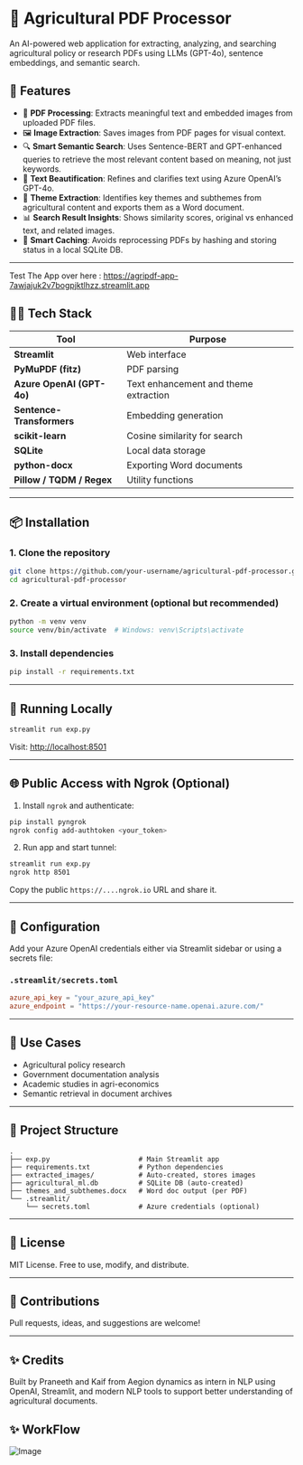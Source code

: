 
# 🌾 Agricultural PDF Processor

An AI-powered web application for extracting, analyzing, and searching agricultural policy or research PDFs using LLMs (GPT-4o), sentence embeddings, and semantic search.

## 🚀 Features

- 📄 **PDF Processing**: Extracts meaningful text and embedded images from uploaded PDF files.
- 🖼️ **Image Extraction**: Saves images from PDF pages for visual context.
- 🔍 **Smart Semantic Search**: Uses Sentence-BERT and GPT-enhanced queries to retrieve the most relevant content based on meaning, not just keywords.
- 💬 **Text Beautification**: Refines and clarifies text using Azure OpenAI’s GPT-4o.
- 🧠 **Theme Extraction**: Identifies key themes and subthemes from agricultural content and exports them as a Word document.
- 📊 **Search Result Insights**: Shows similarity scores, original vs enhanced text, and related images.
- 💾 **Smart Caching**: Avoids reprocessing PDFs by hashing and storing status in a local SQLite DB.

---
Test The App over here : https://agripdf-app-7awjajuk2v7bogpjktlhzz.streamlit.app

## 🧑‍💻 Tech Stack

| Tool | Purpose |
|------|---------|
| **Streamlit** | Web interface |
| **PyMuPDF (fitz)** | PDF parsing |
| **Azure OpenAI (GPT-4o)** | Text enhancement and theme extraction |
| **Sentence-Transformers** | Embedding generation |
| **scikit-learn** | Cosine similarity for search |
| **SQLite** | Local data storage |
| **python-docx** | Exporting Word documents |
| **Pillow / TQDM / Regex** | Utility functions |

---

## 📦 Installation

### 1. Clone the repository
```bash
git clone https://github.com/your-username/agricultural-pdf-processor.git
cd agricultural-pdf-processor
```

### 2. Create a virtual environment (optional but recommended)
```bash
python -m venv venv
source venv/bin/activate  # Windows: venv\Scripts\activate
```

### 3. Install dependencies
```bash
pip install -r requirements.txt
```

---

## 🧪 Running Locally

```bash
streamlit run exp.py
```

Visit: [http://localhost:8501](http://localhost:8501)

---

## 🌐 Public Access with Ngrok (Optional)

1. Install `ngrok` and authenticate:
```bash
pip install pyngrok
ngrok config add-authtoken <your_token>
```

2. Run app and start tunnel:
```bash
streamlit run exp.py
ngrok http 8501
```

Copy the public `https://....ngrok.io` URL and share it.

---

## 🔐 Configuration

Add your Azure OpenAI credentials either via Streamlit sidebar or using a secrets file:

### `.streamlit/secrets.toml`
```toml
azure_api_key = "your_azure_api_key"
azure_endpoint = "https://your-resource-name.openai.azure.com/"
```

---

## 🧠 Use Cases

- Agricultural policy research
- Government documentation analysis
- Academic studies in agri-economics
- Semantic retrieval in document archives

---

## 📂 Project Structure

```
.
├── exp.py                      # Main Streamlit app
├── requirements.txt            # Python dependencies
├── extracted_images/           # Auto-created, stores images
├── agricultural_ml.db          # SQLite DB (auto-created)
├── themes_and_subthemes.docx   # Word doc output (per PDF)
└── .streamlit/
    └── secrets.toml            # Azure credentials (optional)
```

---

## 📜 License

MIT License. Free to use, modify, and distribute.

---

## 🤝 Contributions

Pull requests, ideas, and suggestions are welcome!

---

## ✨ Credits

Built by Praneeth and Kaif from Aegion dynamics as intern in NLP using OpenAI, Streamlit, and modern NLP tools to support better understanding of agricultural documents.


## ✨ WorkFlow

![Image](https://github.com/user-attachments/assets/b7f0b894-1bf5-4f0d-a3eb-2969edf3ea62)
